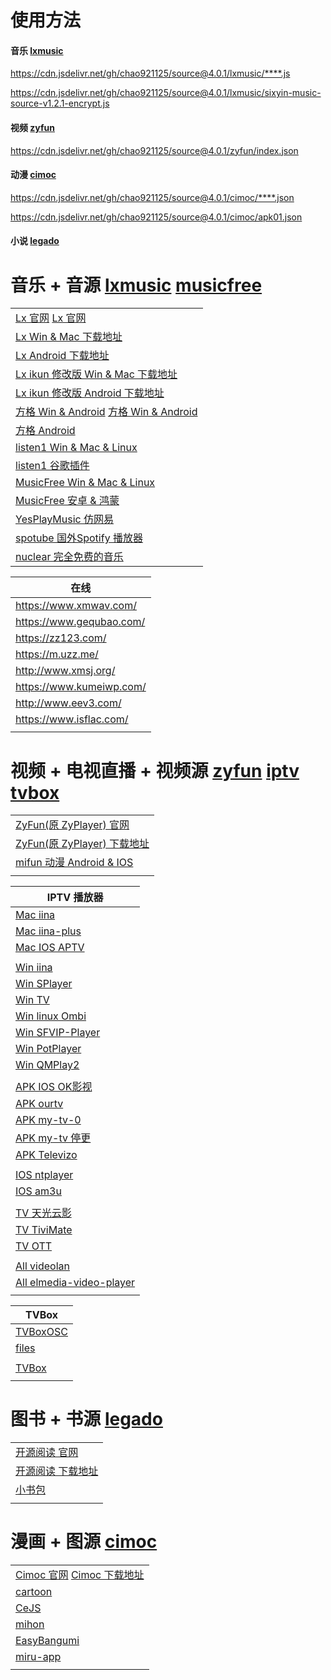 # 使用方法
#### 音乐 [lxmusic](lxmusic)
https://cdn.jsdelivr.net/gh/chao921125/source@4.0.1/lxmusic/****.js

https://cdn.jsdelivr.net/gh/chao921125/source@4.0.1/lxmusic/sixyin-music-source-v1.2.1-encrypt.js
#### 视频 [zyfun](zyfun)
https://cdn.jsdelivr.net/gh/chao921125/source@4.0.1/zyfun/index.json
#### 动漫 [cimoc](cimoc)
https://cdn.jsdelivr.net/gh/chao921125/source@4.0.1/cimoc/****.json

https://cdn.jsdelivr.net/gh/chao921125/source@4.0.1/cimoc/apk01.json
#### 小说 [legado](legado)

# 音乐 + 音源 [lxmusic](lxmusic) [musicfree](musicfree)
|                                                                                        |
|----------------------------------------------------------------------------------------|
| [Lx 官网](https://lxmusic.toside.cn/) [Lx 官网](https://docs.lxmusic.top/)                 |
| [Lx Win & Mac 下载地址](https://github.com/lyswhut/lx-music-desktop/releases)              |
| [Lx Android 下载地址](https://github.com/lyswhut/lx-music-mobile/releases)                 |
| [Lx ikun 修改版 Win & Mac 下载地址](https://github.com/ikunshare/ikun-music-desktop/releases) |
| [Lx ikun 修改版 Android 下载地址](https://github.com/ikunshare/ikun-music-mobile/releases)    |
| [方格 Win & Android](http://fonger.top/) [方格 Win & Android](http://morin.vin/)           |
| [方格 Android](https://fangge.fun/)                                                      |
| [listen1 Win & Mac & Linux](https://github.com/listen1/listen1_desktop)                |
| [listen1 谷歌插件](https://github.com/listen1/listen1_chrome_extension)                    |
| [MusicFree Win & Mac & Linux](https://github.com/maotoumao/MusicFreeDesktop)           |
| [MusicFree 安卓 & 鸿蒙](https://github.com/maotoumao/MusicFree)                            |
| [YesPlayMusic 仿网易](https://github.com/qier222/YesPlayMusic)                            |
| [spotube 国外Spotify 播放器](https://github.com/KRTirtho/spotube)                           |
| [nuclear 完全免费的音乐](https://github.com/nukeop/nuclear)                                   |

| 在线                       |
|--------------------------|
| https://www.xmwav.com/   |
| https://www.gequbao.com/ |
| https://zz123.com/       |
| https://m.uzz.me/        |
| http://www.xmsj.org/     |
| https://www.kumeiwp.com/ |
| http://www.eev3.com/     |
| https://www.isflac.com/  |
|                          |

# 视频 + 电视直播 + 视频源 [zyfun](zyfun) [iptv](iptv) [tvbox](tvbox)
|                                                                               |
|-------------------------------------------------------------------------------|
| [ZyFun(原 ZyPlayer) 官网](https://github.com/Hiram-Wong/ZyPlayer)                |
| [ZyFun(原 ZyPlayer) 下载地址](https://github.com/Hiram-Wong/ZyPlayer/releases)     |
| [mifun 动漫 Android & IOS](https://github.com/Carole007/midm-release)           |
|                                                                               |

| IPTV 播放器                                                           |
|--------------------------------------------------------------------|
| [Mac iina](https://iina.io/) [](https://github.com/iina/iina)      |
| [Mac iina-plus](https://github.com/xjbeta/iina-plus)               |
| [Mac IOS APTV](https://aptv.app/home)                              |
|                                                                    |
| [Win iina](https://potplayer.org/en/index.html)                    |
| [Win SPlayer](https://github.com/imsyy/SPlayer/releases)           |
| [Win TV](https://github.com/Guovin/TV/releases)                    |
| [Win linux Ombi](https://github.com/Ombi-app/Ombi)                 |
| [Win SFVIP-Player]()                                               |
| [Win PotPlayer]()                                                  |
| [Win QMPlay2]()                                                    |
|                                                                    |
| [APK IOS OK影视]()                                                   |
| [APK ourtv](https://github.com/andandroidor/ourtv)                 |
| [APK my-tv-0](https://github.com/lizongying/my-tv-0)               |
| [APK my-tv 停更](https://github.com/lizongying/my-tv)                |
| [APK Televizo]()                                                   |
|                                                                    |
| [IOS ntplayer](https://ntplayer.nilbt.com/)                        |
| [IOS am3u](https://apps.apple.com/us/app/am3u/id6443454388)        |
|                                                                    |
| [TV 天光云影](https://tmxk.pp.ua/)                                     |
| [TV TiviMate]()                                                    |
| [TV OTT]()                                                         |
|                                                                    |
| [All videolan](https://www.videolan.org/)                          |
| [All elmedia-video-player](https://www.elmedia-video-player.com/)  |
|                                                                    |

| TVBox                                                |
|------------------------------------------------------|
| [TVBoxOSC](https://github.com/o0HalfLife0o/TVBoxOSC) |
| [files](https://github.com/cyao2q/files)             |
| []()                                                 |
| [TVBox](https://github.com/scovis/TVBox)             |
|                                                      |

# 图书 + 书源 [legado](legado)
|                                                        |
|--------------------------------------------------------|
| [开源阅读 官网](https://gedoor.github.io/)                   |
| [开源阅读 下载地址](https://github.com/gedoor/legado/releases) |
| [小书包]()                                                |
|                                                        |

# 漫画 + 图源 [cimoc](cimoc)
|                                                                                                       |
|-------------------------------------------------------------------------------------------------------|
| [Cimoc 官网](https://github.com/Haleydu/Cimoc)  [Cimoc 下载地址](https://github.com/Haleydu/Cimoc/releases) |
| [cartoon](https://github.com/hongchacha/cartoon)                                                      |
| [CeJS](https://github.com/kanasimi/work_crawler)                                                      |
| [mihon](https://github.com/mihonapp/mihon)                                                            |
| [EasyBangumi](https://github.com/easybangumiorg/EasyBangumi)                                          |
| [miru-app](https://github.com/miru-project/miru-app/tree/dev)                                         |
|                                                                                                       |

[//]: # (https://yinghezhinan.com/)
